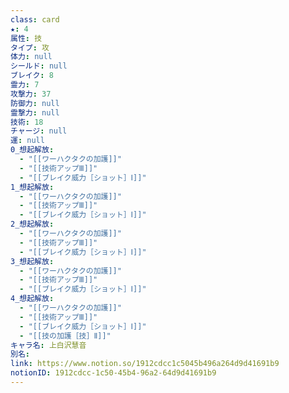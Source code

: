 ```yaml
---
class: card
★: 4
属性: 技
タイプ: 攻
体力: null
シールド: null
ブレイク: 8
霊力: 7
攻撃力: 37
防御力: null
霊撃力: null
技術: 18
チャージ: null
運: null
0_想起解放:
  - "[[ワーハクタクの加護]]"
  - "[[技術アップⅢ]]"
  - "[[ブレイク威力［ショット］Ⅰ]]"
1_想起解放:
  - "[[ワーハクタクの加護]]"
  - "[[技術アップⅢ]]"
  - "[[ブレイク威力［ショット］Ⅰ]]"
2_想起解放:
  - "[[ワーハクタクの加護]]"
  - "[[技術アップⅢ]]"
  - "[[ブレイク威力［ショット］Ⅰ]]"
3_想起解放:
  - "[[ワーハクタクの加護]]"
  - "[[技術アップⅢ]]"
  - "[[ブレイク威力［ショット］Ⅰ]]"
4_想起解放:
  - "[[ワーハクタクの加護]]"
  - "[[技術アップⅢ]]"
  - "[[ブレイク威力［ショット］Ⅰ]]"
  - "[[技の加護［技］Ⅱ]]"
キャラ名: 上白沢慧音
別名: 
link: https://www.notion.so/1912cdcc1c5045b496a264d9d41691b9
notionID: 1912cdcc-1c50-45b4-96a2-64d9d41691b9
---
```


